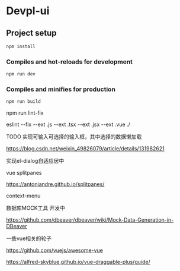 # Devpl-ui

## Project setup

```bash
npm install
```

### Compiles and hot-reloads for development

```bash
npm run dev
```

### Compiles and minifies for production

```bash
npm run build
```

npm run lint-fix

eslint --fix --ext .js --ext .tsx --ext .jsx --ext .vue ./

TODO 实现可输入可选择的输入框，其中选择的数据懒加载

https://blog.csdn.net/weixin_49826079/article/details/131982621

实现el-dialog自适应居中

vue splitpanes

https://antoniandre.github.io/splitpanes/

context-menu

数据库MOCK工具 开发中

https://github.com/dbeaver/dbeaver/wiki/Mock-Data-Generation-in-DBeaver



一些vue相关的轮子

https://github.com/vuejs/awesome-vue

https://alfred-skyblue.github.io/vue-draggable-plus/guide/